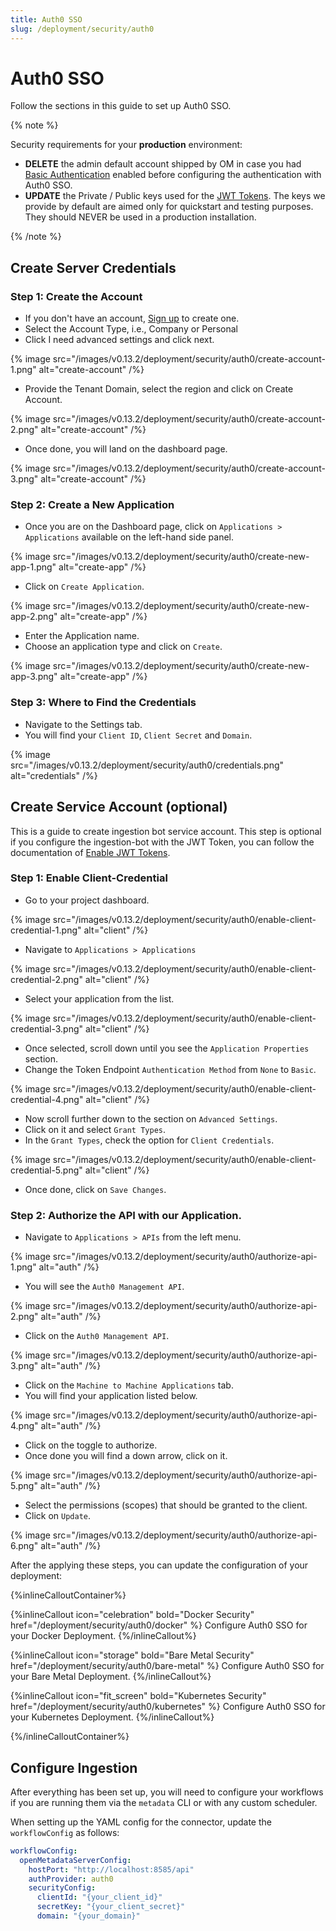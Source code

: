 ```yaml
---
title: Auth0 SSO
slug: /deployment/security/auth0
---
```


# Auth0 SSO

Follow the sections in this guide to set up Auth0 SSO.

{% note %}

Security requirements for your **production** environment:

- **DELETE** the admin default account shipped by OM in case you had [Basic Authentication](/deployment/security/basic-auth)
  enabled before configuring the authentication with Auth0 SSO.
- **UPDATE** the Private / Public keys used for the [JWT Tokens](/deployment/security/enable-jwt-tokens). The keys we provide
  by default are aimed only for quickstart and testing purposes. They should NEVER be used in a production installation.

{% /note %}

## Create Server Credentials

### Step 1: Create the Account

- If you don't have an account, [Sign up](https://auth0.com/signup) to create one.
- Select the Account Type, i.e., Company or Personal
- Click I need advanced settings and click next.

 {% image src="/images/v0.13.2/deployment/security/auth0/create-account-1.png" alt="create-account" /%}

- Provide the Tenant Domain, select the region and click on Create Account.

 {% image src="/images/v0.13.2/deployment/security/auth0/create-account-2.png" alt="create-account" /%}

- Once done, you will land on the dashboard page.

 {% image src="/images/v0.13.2/deployment/security/auth0/create-account-3.png" alt="create-account" /%}

### Step 2: Create a New Application

- Once you are on the Dashboard page, click on `Applications > Applications` available on the left-hand side panel.

 {% image src="/images/v0.13.2/deployment/security/auth0/create-new-app-1.png" alt="create-app" /%}

- Click on `Create Application`.

 {% image src="/images/v0.13.2/deployment/security/auth0/create-new-app-2.png" alt="create-app" /%}

- Enter the Application name.
- Choose an application type and click on `Create`.

 {% image src="/images/v0.13.2/deployment/security/auth0/create-new-app-3.png" alt="create-app" /%}

### Step 3: Where to Find the Credentials

- Navigate to the Settings tab.
- You will find your `Client ID`, `Client Secret` and `Domain`.

 {% image src="/images/v0.13.2/deployment/security/auth0/credentials.png" alt="credentials" /%}

## Create Service Account (optional)

This is a guide to create ingestion bot service account. This step is optional if you configure the ingestion-bot with
the JWT Token, you can follow the documentation of [Enable JWT Tokens](/deployment/security/enable-jwt-tokens).

### Step 1: Enable Client-Credential

- Go to your project dashboard.

 {% image src="/images/v0.13.2/deployment/security/auth0/enable-client-credential-1.png" alt="client" /%}

- Navigate to `Applications > Applications`

 {% image src="/images/v0.13.2/deployment/security/auth0/enable-client-credential-2.png" alt="client" /%}

- Select your application from the list.

 {% image src="/images/v0.13.2/deployment/security/auth0/enable-client-credential-3.png" alt="client" /%}

- Once selected, scroll down until you see the `Application Properties` section.
- Change the Token Endpoint `Authentication Method` from `None` to `Basic`.

 {% image src="/images/v0.13.2/deployment/security/auth0/enable-client-credential-4.png" alt="client" /%}

- Now scroll further down to the section on `Advanced Settings`.
- Click on it and select `Grant Types`.
- In the `Grant Types`, check the option for `Client Credentials`.

 {% image src="/images/v0.13.2/deployment/security/auth0/enable-client-credential-5.png" alt="client" /%}

- Once done, click on `Save Changes`.

### Step 2: Authorize the API with our Application.

- Navigate to `Applications > APIs` from the left menu.

 {% image src="/images/v0.13.2/deployment/security/auth0/authorize-api-1.png" alt="auth" /%}

- You will see the `Auth0 Management API`.

 {% image src="/images/v0.13.2/deployment/security/auth0/authorize-api-2.png" alt="auth" /%}

- Click on the `Auth0 Management API`.

 {% image src="/images/v0.13.2/deployment/security/auth0/authorize-api-3.png" alt="auth" /%}

- Click on the `Machine to Machine Applications` tab.
- You will find your application listed below.

 {% image src="/images/v0.13.2/deployment/security/auth0/authorize-api-4.png" alt="auth" /%}

- Click on the toggle to authorize.
- Once done you will find a down arrow, click on it.

 {% image src="/images/v0.13.2/deployment/security/auth0/authorize-api-5.png" alt="auth" /%}

- Select the permissions (scopes) that should be granted to the client.
- Click on `Update`.

 {% image src="/images/v0.13.2/deployment/security/auth0/authorize-api-6.png" alt="auth" /%}

After the applying these steps, you can update the configuration of your deployment:

{%inlineCalloutContainer%}

{%inlineCallout
    icon="celebration"
    bold="Docker Security"
    href="/deployment/security/auth0/docker" %}
Configure Auth0 SSO for your Docker Deployment.
{%/inlineCallout%}

{%inlineCallout
    icon="storage"
    bold="Bare Metal Security"
    href="/deployment/security/auth0/bare-metal" %}
Configure Auth0 SSO for your Bare Metal Deployment.
{%/inlineCallout%}

{%inlineCallout
    icon="fit_screen"
    bold="Kubernetes Security"
    href="/deployment/security/auth0/kubernetes" %}
Configure Auth0 SSO for your Kubernetes Deployment.
{%/inlineCallout%}

{%/inlineCalloutContainer%}

## Configure Ingestion

After everything has been set up, you will need to configure your workflows if you are running them via the
`metadata` CLI or with any custom scheduler.

When setting up the YAML config for the connector, update the `workflowConfig` as follows:

```yaml
workflowConfig:
  openMetadataServerConfig:
    hostPort: "http://localhost:8585/api"
    authProvider: auth0
    securityConfig:
      clientId: "{your_client_id}"
      secretKey: "{your_client_secret}"
      domain: "{your_domain}"
```
